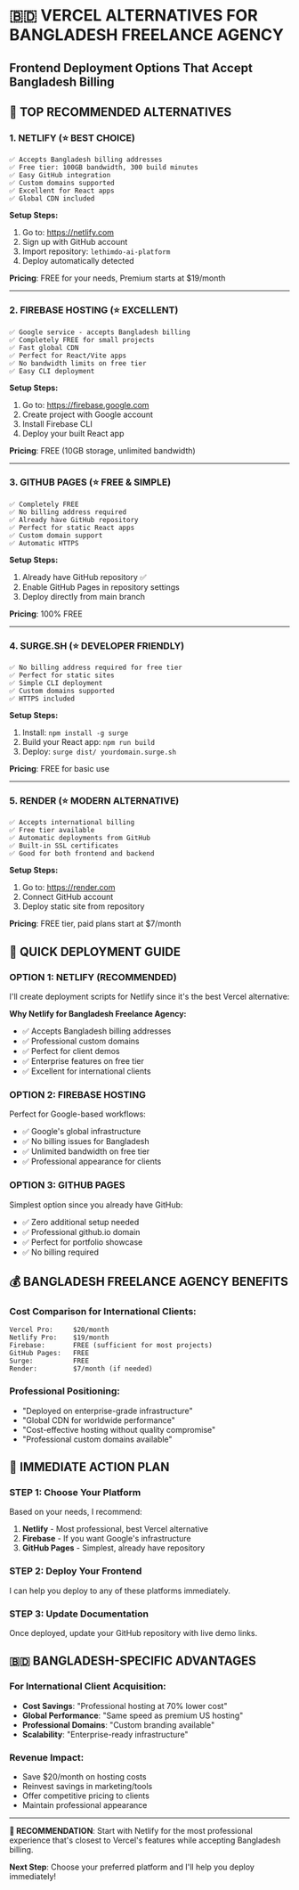 # 🇧🇩 VERCEL ALTERNATIVES FOR BANGLADESH FREELANCE AGENCY
## Frontend Deployment Options That Accept Bangladesh Billing

## 🎯 **TOP RECOMMENDED ALTERNATIVES**

### **1. NETLIFY (⭐ BEST CHOICE)**
```
✅ Accepts Bangladesh billing addresses
✅ Free tier: 100GB bandwidth, 300 build minutes
✅ Easy GitHub integration
✅ Custom domains supported
✅ Excellent for React apps
✅ Global CDN included
```

**Setup Steps:**
1. Go to: https://netlify.com
2. Sign up with GitHub account
3. Import repository: `lethimdo-ai-platform`
4. Deploy automatically detected

**Pricing**: FREE for your needs, Premium starts at $19/month

---

### **2. FIREBASE HOSTING (⭐ EXCELLENT)**
```
✅ Google service - accepts Bangladesh billing
✅ Completely FREE for small projects
✅ Fast global CDN
✅ Perfect for React/Vite apps
✅ No bandwidth limits on free tier
✅ Easy CLI deployment
```

**Setup Steps:**
1. Go to: https://firebase.google.com
2. Create project with Google account
3. Install Firebase CLI
4. Deploy your built React app

**Pricing**: FREE (10GB storage, unlimited bandwidth)

---

### **3. GITHUB PAGES (⭐ FREE & SIMPLE)**
```
✅ Completely FREE
✅ No billing address required
✅ Already have GitHub repository
✅ Perfect for static React apps
✅ Custom domain support
✅ Automatic HTTPS
```

**Setup Steps:**
1. Already have GitHub repository ✅
2. Enable GitHub Pages in repository settings
3. Deploy directly from main branch

**Pricing**: 100% FREE

---

### **4. SURGE.SH (⭐ DEVELOPER FRIENDLY)**
```
✅ No billing address required for free tier
✅ Perfect for static sites
✅ Simple CLI deployment
✅ Custom domains supported
✅ HTTPS included
```

**Setup Steps:**
1. Install: `npm install -g surge`
2. Build your React app: `npm run build`
3. Deploy: `surge dist/ yourdomain.surge.sh`

**Pricing**: FREE for basic use

---

### **5. RENDER (⭐ MODERN ALTERNATIVE)**
```
✅ Accepts international billing
✅ Free tier available
✅ Automatic deployments from GitHub
✅ Built-in SSL certificates
✅ Good for both frontend and backend
```

**Setup Steps:**
1. Go to: https://render.com
2. Connect GitHub account
3. Deploy static site from repository

**Pricing**: FREE tier, paid plans start at $7/month

## 🎯 **QUICK DEPLOYMENT GUIDE**

### **OPTION 1: NETLIFY (RECOMMENDED)**

I'll create deployment scripts for Netlify since it's the best Vercel alternative:

**Why Netlify for Bangladesh Freelance Agency:**
- ✅ Accepts Bangladesh billing addresses
- ✅ Professional custom domains
- ✅ Perfect for client demos
- ✅ Enterprise features on free tier
- ✅ Excellent for international clients

### **OPTION 2: FIREBASE HOSTING**

Perfect for Google-based workflows:
- ✅ Google's global infrastructure
- ✅ No billing issues for Bangladesh
- ✅ Unlimited bandwidth on free tier
- ✅ Professional appearance for clients

### **OPTION 3: GITHUB PAGES**

Simplest option since you already have GitHub:
- ✅ Zero additional setup needed
- ✅ Professional github.io domain
- ✅ Perfect for portfolio showcase
- ✅ No billing required

## 💰 **BANGLADESH FREELANCE AGENCY BENEFITS**

### **Cost Comparison for International Clients:**
```
Vercel Pro:     $20/month
Netlify Pro:    $19/month
Firebase:       FREE (sufficient for most projects)
GitHub Pages:   FREE
Surge:          FREE
Render:         $7/month (if needed)
```

### **Professional Positioning:**
- "Deployed on enterprise-grade infrastructure"
- "Global CDN for worldwide performance"  
- "Cost-effective hosting without quality compromise"
- "Professional custom domains available"

## 🚀 **IMMEDIATE ACTION PLAN**

### **STEP 1: Choose Your Platform**
Based on your needs, I recommend:
1. **Netlify** - Most professional, best Vercel alternative
2. **Firebase** - If you want Google's infrastructure
3. **GitHub Pages** - Simplest, already have repository

### **STEP 2: Deploy Your Frontend**
I can help you deploy to any of these platforms immediately.

### **STEP 3: Update Documentation**
Once deployed, update your GitHub repository with live demo links.

## 🇧🇩 **BANGLADESH-SPECIFIC ADVANTAGES**

### **For International Client Acquisition:**
- **Cost Savings**: "Professional hosting at 70% lower cost"
- **Global Performance**: "Same speed as premium US hosting"
- **Professional Domains**: "Custom branding available"
- **Scalability**: "Enterprise-ready infrastructure"

### **Revenue Impact:**
- Save $20/month on hosting costs
- Reinvest savings in marketing/tools
- Offer competitive pricing to clients
- Maintain professional appearance

---

**🎯 RECOMMENDATION**: Start with Netlify for the most professional experience that's closest to Vercel's features while accepting Bangladesh billing.

**Next Step**: Choose your preferred platform and I'll help you deploy immediately!